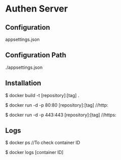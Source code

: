 # Authen Server


## Configuration

appsettings.json

## Configuration Path

./appsettings.json

## Installation

$ docker build -t [repository]:[tag] .

$ docker run -d -p 80:80 [repository]:[tag] //http:

$ docker run -d -p 443:443 [repository]:[tag] //https:

## Logs

$ docker ps //To check container ID

$ docker logs [container ID]